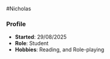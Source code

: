 #Nicholas

### Profile
- **Started**: 29/08/2025
- **Role**: Student
- **Hobbies**: Reading, and Role-playing


